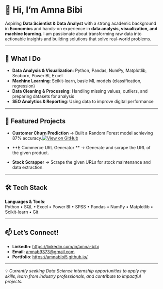 # 👋 Hi, I’m Amna Bibi

Aspiring **Data Scientist & Data Analyst** with a strong academic background in **Economics** and hands-on experience in **data analysis, visualization, and machine learning**. I am passionate about transforming raw data into actionable insights and building solutions that solve real-world problems.

---

## 🚀 What I Do
- **Data Analysis & Visualization**: Python, Pandas, NumPy, Matplotlib, Seaborn, Power BI, Excel
- **Machine Learning**: Scikit-learn, basic ML models (classification, regression)
- **Data Cleaning & Processing**: Handling missing values, outliers, and preparing datasets for analysis
- **SEO Analytics & Reporting**: Using data to improve digital performance

---

## 📂 Featured Projects
- **Customer Churn Prediction** → Built a Random Forest model achieving 87% accuracy.[![View on GitHub](https://img.shields.io/badge/GitHub-Repo-blue?logo=github)](https://github.com/Amnabibi5/Churn-Prediction)

- **E Commerce URL Generator ** → Generate and scrape the URL  of the given product. 
- **Stock Scrapper** → Scrape the given URLs for stock maintenance and data extraction. 

---

## 🛠 Tech Stack
**Languages & Tools**:  
Python • SQL • Excel • Power BI • SPSS • Pandas • NumPy • Matplotlib • Scikit-learn • Git

---

## 📫 Let’s Connect!
- **LinkedIn**: https://linkedin.com/in/amna-bibi
- **Email**: amnab9373@gmail.com
- **Portfolio**: https://amnabibi5.github.io/

---

💡 *Currently seeking Data Science internship opportunities to apply my skills, learn from industry professionals, and contribute to impactful projects.*
